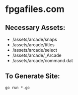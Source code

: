# fpgafiles.com

## Necessary Assets:
* /assets/arcade/snaps
* /assets/arcade/titles
* /assets/arcade/select
* /assets/arcade/_Arcade
* /assets/arcade/command.dat

## To Generate Site: 
```shell
go run *.go
```  
